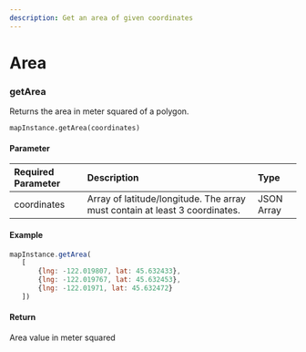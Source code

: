 ```yaml
---
description: Get an area of given coordinates
---
```


# Area

### getArea

Returns the area in meter squared of a polygon.

```text
mapInstance.getArea(coordinates)
```

#### Parameter

| Required Parameter | Description | Type |
| :--- | :--- | :--- |
| coordinates | Array of latitude/longitude. The array must contain at least 3 coordinates. | JSON Array |

#### Example

```javascript
mapInstance.getArea(
   [
       {lng: -122.019807, lat: 45.632433},
       {lng: -122.019767, lat: 45.632453},
       {lng: -122.01971, lat: 45.632472}
   ])
```

#### Return

Area value in meter squared

